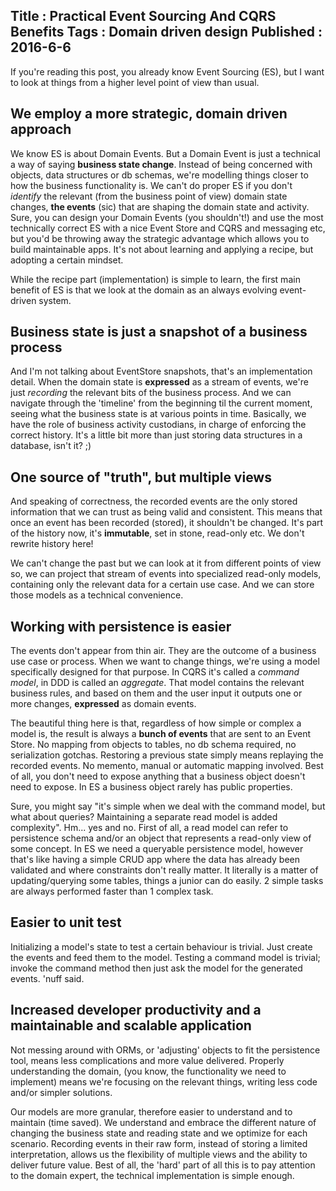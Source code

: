 Title : Practical Event Sourcing And CQRS Benefits
Tags : Domain driven design
Published : 2016-6-6
---

If you're reading this post, you already know Event Sourcing (ES), but I want to look at things from a higher level point of view than usual. 

## We employ a more strategic, domain driven approach
We know ES is about Domain Events. But a Domain Event is just a technical a way of saying **business state change**. Instead of being concerned with objects, data structures or db schemas, we're modelling things closer to how the business functionality is. We can't do proper ES if you don't _identify_ the relevant (from the business point of view) domain state changes, **the events** (sic) that are shaping the domain state and activity. Sure, you can design your Domain Events (you shouldn't!) and use the most technically correct ES with a nice Event Store and CQRS and messaging etc, but you'd be throwing away the strategic advantage which allows you to build maintainable apps. It's not about learning and applying a recipe, but adopting a certain mindset.     

While the recipe part (implementation) is simple to learn, the first main benefit of ES is that we look at the domain as an always evolving event-driven system. 

## Business state is just a snapshot of a business process
And I'm not talking about EventStore snapshots, that's an implementation detail. When the domain state is **expressed** as a stream of events, we're just _recording_ the relevant bits of the business process. And we can navigate through the 'timeline' from the beginning til the current moment, seeing what the business state is at various points in time. Basically, we have the role of business activity custodians, in charge of enforcing the correct history. It's a little bit more than just storing data structures in a database, isn't it? ;) 

## One source of "truth", but multiple views
And speaking of correctness, the recorded events are the only stored information that we can trust as being valid and consistent. This means that once an event has been recorded (stored), it shouldn't be changed. It's part of the history now, it's **immutable**, set in stone, read-only etc. We don't rewrite history here! 

We can't change the past but we can look at it from different points of view so, we can project that stream of events into specialized read-only models, containing only the relevant data for a certain use case. And we can store those models as a technical convenience. 

## Working with persistence is easier
The events don't appear from thin air. They are the outcome of a business use case or process. When we want to change things, we're using a model specifically designed for that purpose. In CQRS it's called a _command model_, in DDD is called an _aggregate_. That model contains the relevant business rules, and based on them and the user input it outputs one or more changes, **expressed** as domain events.

The beautiful thing here is that, regardless of how simple or complex a model is, the result is always a **bunch of events** that are sent to an Event Store. No mapping from objects to tables, no db schema required, no serialization gotchas. Restoring a previous state simply means replaying the recorded events. No memento, manual or automatic mapping involved. Best of all, you don't need to expose anything that a business object doesn't need to expose. In ES a business object rarely has public properties.

Sure, you might say "it's simple when we deal with the command model, but what about queries? Maintaining a separate read model is added complexity". Hm... yes and no.
First of all, a read model can refer to persistence schema and/or an object that represents a read-only view of some concept. In ES we need a queryable persistence model, however that's like having a simple CRUD app where the data has already been validated and where constraints don't really matter. It literally is a matter of updating/querying some tables, things a junior can do easily. 2 simple tasks are always performed faster than 1 complex task.

## Easier to unit test
Initializing a model's state to test a certain behaviour is trivial. Just create the events and feed them to the model. Testing a command model is trivial; invoke the command method then just ask the model for the generated events. 'nuff said.

## Increased developer productivity and a maintainable and scalable application
Not messing around with ORMs, or 'adjusting' objects to fit the persistence tool, means less complications and more value delivered. Properly understanding the domain, (you know, the functionality we need to implement) means we're focusing on the relevant things, writing less code and/or simpler solutions. 

Our models are more granular, therefore easier to understand and to maintain (time saved). We understand and embrace the different nature of changing the business state and reading state and we optimize for each scenario. Recording events in their raw form, instead of storing a limited interpretation, allows us the flexibility of multiple views and the ability to deliver future value. Best of all, the 'hard' part of all this is to pay attention to the domain expert, the technical implementation is simple enough.